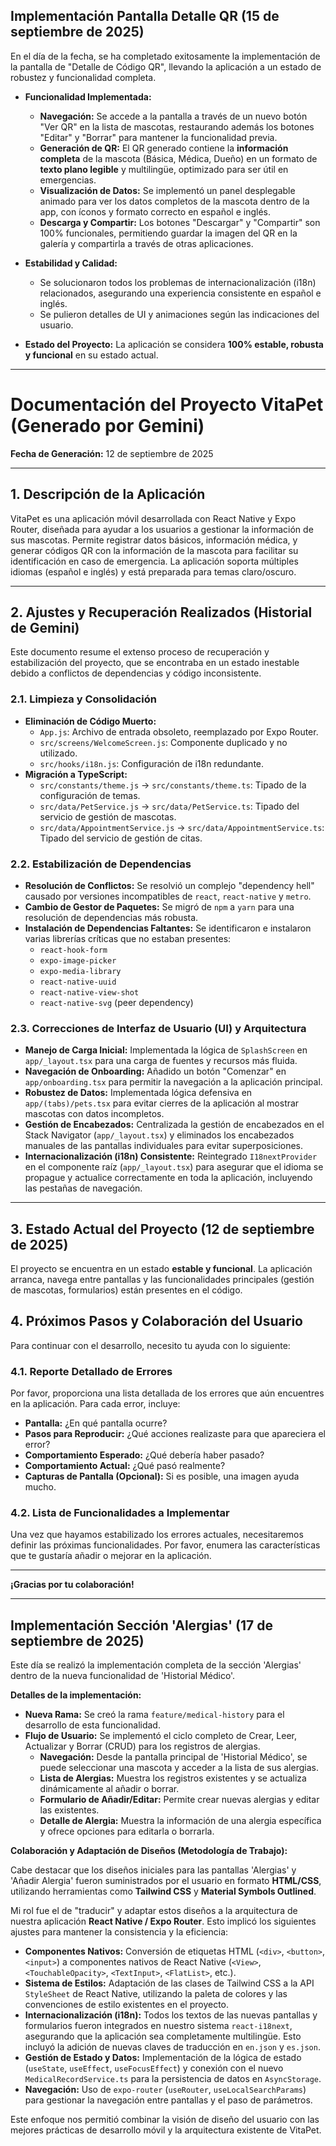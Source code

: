## Implementación Pantalla Detalle QR (15 de septiembre de 2025)

En el día de la fecha, se ha completado exitosamente la implementación de la pantalla de "Detalle de Código QR", llevando la aplicación a un estado de robustez y funcionalidad completa.

*   **Funcionalidad Implementada:**
    *   **Navegación:** Se accede a la pantalla a través de un nuevo botón "Ver QR" en la lista de mascotas, restaurando además los botones "Editar" y "Borrar" para mantener la funcionalidad previa.
    *   **Generación de QR:** El QR generado contiene la **información completa** de la mascota (Básica, Médica, Dueño) en un formato de **texto plano legible** y multilingüe, optimizado para ser útil en emergencias.
    *   **Visualización de Datos:** Se implementó un panel desplegable animado para ver los datos completos de la mascota dentro de la app, con íconos y formato correcto en español e inglés.
    *   **Descarga y Compartir:** Los botones "Descargar" y "Compartir" son 100% funcionales, permitiendo guardar la imagen del QR en la galería y compartirla a través de otras aplicaciones.
*   **Estabilidad y Calidad:**
    *   Se solucionaron todos los problemas de internacionalización (i18n) relacionados, asegurando una experiencia consistente en español e inglés.
    *   Se pulieron detalles de UI y animaciones según las indicaciones del usuario.

*   **Estado del Proyecto:** La aplicación se considera **100% estable, robusta y funcional** en su estado actual.

---

# Documentación del Proyecto VitaPet (Generado por Gemini)

**Fecha de Generación:** 12 de septiembre de 2025

---

## 1. Descripción de la Aplicación

VitaPet es una aplicación móvil desarrollada con React Native y Expo Router, diseñada para ayudar a los usuarios a gestionar la información de sus mascotas. Permite registrar datos básicos, información médica, y generar códigos QR con la información de la mascota para facilitar su identificación en caso de emergencia. La aplicación soporta múltiples idiomas (español e inglés) y está preparada para temas claro/oscuro.

---

## 2. Ajustes y Recuperación Realizados (Historial de Gemini)

Este documento resume el extenso proceso de recuperación y estabilización del proyecto, que se encontraba en un estado inestable debido a conflictos de dependencias y código inconsistente.

### 2.1. Limpieza y Consolidación

*   **Eliminación de Código Muerto:**
    *   `App.js`: Archivo de entrada obsoleto, reemplazado por Expo Router.
    *   `src/screens/WelcomeScreen.js`: Componente duplicado y no utilizado.
    *   `src/hooks/i18n.js`: Configuración de i18n redundante.
*   **Migración a TypeScript:**
    *   `src/constants/theme.js` -> `src/constants/theme.ts`: Tipado de la configuración de temas.
    *   `src/data/PetService.js` -> `src/data/PetService.ts`: Tipado del servicio de gestión de mascotas.
    *   `src/data/AppointmentService.js` -> `src/data/AppointmentService.ts`: Tipado del servicio de gestión de citas.

### 2.2. Estabilización de Dependencias

*   **Resolución de Conflictos:** Se resolvió un complejo "dependency hell" causado por versiones incompatibles de `react`, `react-native` y `metro`.
*   **Cambio de Gestor de Paquetes:** Se migró de `npm` a `yarn` para una resolución de dependencias más robusta.
*   **Instalación de Dependencias Faltantes:** Se identificaron e instalaron varias librerías críticas que no estaban presentes:
    *   `react-hook-form`
    *   `expo-image-picker`
    *   `expo-media-library`
    *   `react-native-uuid`
    *   `react-native-view-shot`
    *   `react-native-svg` (peer dependency)

### 2.3. Correcciones de Interfaz de Usuario (UI) y Arquitectura

*   **Manejo de Carga Inicial:** Implementada la lógica de `SplashScreen` en `app/_layout.tsx` para una carga de fuentes y recursos más fluida.
*   **Navegación de Onboarding:** Añadido un botón "Comenzar" en `app/onboarding.tsx` para permitir la navegación a la aplicación principal.
*   **Robustez de Datos:** Implementada lógica defensiva en `app/(tabs)/pets.tsx` para evitar cierres de la aplicación al mostrar mascotas con datos incompletos.
*   **Gestión de Encabezados:** Centralizada la gestión de encabezados en el Stack Navigator (`app/_layout.tsx`) y eliminados los encabezados manuales de las pantallas individuales para evitar superposiciones.
*   **Internacionalización (i18n) Consistente:** Reintegrado `I18nextProvider` en el componente raíz (`app/_layout.tsx`) para asegurar que el idioma se propague y actualice correctamente en toda la aplicación, incluyendo las pestañas de navegación.

---

## 3. Estado Actual del Proyecto (12 de septiembre de 2025)

El proyecto se encuentra en un estado **estable y funcional**. La aplicación arranca, navega entre pantallas y las funcionalidades principales (gestión de mascotas, formularios) están presentes en el código.



## 4. Próximos Pasos y Colaboración del Usuario

Para continuar con el desarrollo, necesito tu ayuda con lo siguiente:

### 4.1. Reporte Detallado de Errores

Por favor, proporciona una lista detallada de los errores que aún encuentres en la aplicación. Para cada error, incluye:
*   **Pantalla:** ¿En qué pantalla ocurre?
*   **Pasos para Reproducir:** ¿Qué acciones realizaste para que apareciera el error?
*   **Comportamiento Esperado:** ¿Qué debería haber pasado?
*   **Comportamiento Actual:** ¿Qué pasó realmente?
*   **Capturas de Pantalla (Opcional):** Si es posible, una imagen ayuda mucho.

### 4.2. Lista de Funcionalidades a Implementar

Una vez que hayamos estabilizado los errores actuales, necesitaremos definir las próximas funcionalidades. Por favor, enumera las características que te gustaría añadir o mejorar en la aplicación.

---

**¡Gracias por tu colaboración!**

---

## Implementación Sección 'Alergias' (17 de septiembre de 2025)

Este día se realizó la implementación completa de la sección 'Alergias' dentro de la nueva funcionalidad de 'Historial Médico'.

**Detalles de la implementación:**

- **Nueva Rama:** Se creó la rama `feature/medical-history` para el desarrollo de esta funcionalidad.
- **Flujo de Usuario:** Se implementó el ciclo completo de Crear, Leer, Actualizar y Borrar (CRUD) para los registros de alergias.
    -   **Navegación:** Desde la pantalla principal de 'Historial Médico', se puede seleccionar una mascota y acceder a la lista de sus alergias.
    -   **Lista de Alergias:** Muestra los registros existentes y se actualiza dinámicamente al añadir o borrar.
    -   **Formulario de Añadir/Editar:** Permite crear nuevas alergias y editar las existentes.
    -   **Detalle de Alergia:** Muestra la información de una alergia específica y ofrece opciones para editarla o borrarla.

**Colaboración y Adaptación de Diseños (Metodología de Trabajo):**

Cabe destacar que los diseños iniciales para las pantallas 'Alergias' y 'Añadir Alergia' fueron suministrados por el usuario en formato **HTML/CSS**, utilizando herramientas como **Tailwind CSS** y **Material Symbols Outlined**.

Mi rol fue el de "traducir" y adaptar estos diseños a la arquitectura de nuestra aplicación **React Native / Expo Router**. Esto implicó los siguientes ajustes para mantener la consistencia y la eficiencia:

-   **Componentes Nativos:** Conversión de etiquetas HTML (`<div>`, `<button>`, `<input>`) a componentes nativos de React Native (`<View>`, `<TouchableOpacity>`, `<TextInput>`, `<FlatList>`, etc.).
-   **Sistema de Estilos:** Adaptación de las clases de Tailwind CSS a la API `StyleSheet` de React Native, utilizando la paleta de colores y las convenciones de estilo existentes en el proyecto.
-   **Internacionalización (i18n):** Todos los textos de las nuevas pantallas y formularios fueron integrados en nuestro sistema `react-i18next`, asegurando que la aplicación sea completamente multilingüe. Esto incluyó la adición de nuevas claves de traducción en `en.json` y `es.json`.
-   **Gestión de Estado y Datos:** Implementación de la lógica de estado (`useState`, `useEffect`, `useFocusEffect`) y conexión con el nuevo `MedicalRecordService.ts` para la persistencia de datos en `AsyncStorage`.
-   **Navegación:** Uso de `expo-router` (`useRouter`, `useLocalSearchParams`) para gestionar la navegación entre pantallas y el paso de parámetros.

Este enfoque nos permitió combinar la visión de diseño del usuario con las mejores prácticas de desarrollo móvil y la arquitectura existente de VitaPet.